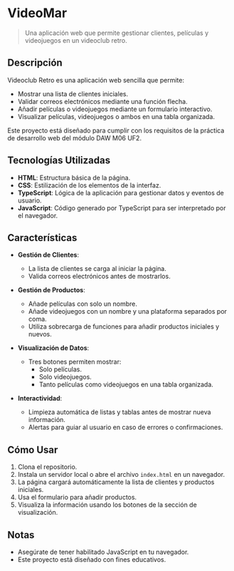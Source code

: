 # VideoMar

> Una aplicación web que permite gestionar clientes, películas y videojuegos en un videoclub retro.

## Descripción

Videoclub Retro es una aplicación web sencilla que permite:
- Mostrar una lista de clientes iniciales.
- Validar correos electrónicos mediante una función flecha.
- Añadir películas o videojuegos mediante un formulario interactivo.
- Visualizar películas, videojuegos o ambos en una tabla organizada.

Este proyecto está diseñado para cumplir con los requisitos de la práctica de desarrollo web del módulo DAW M06 UF2.

## Tecnologías Utilizadas

- **HTML**: Estructura básica de la página.
- **CSS**: Estilización de los elementos de la interfaz.
- **TypeScript**: Lógica de la aplicación para gestionar datos y eventos de usuario.
- **JavaScript**: Código generado por TypeScript para ser interpretado por el navegador.

## Características

- **Gestión de Clientes**:
  - La lista de clientes se carga al iniciar la página.
  - Valida correos electrónicos antes de mostrarlos.
  
- **Gestión de Productos**:
  - Añade películas con solo un nombre.
  - Añade videojuegos con un nombre y una plataforma separados por coma.
  - Utiliza sobrecarga de funciones para añadir productos iniciales y nuevos.

- **Visualización de Datos**:
  - Tres botones permiten mostrar:
    - Solo películas.
    - Solo videojuegos.
    - Tanto películas como videojuegos en una tabla organizada.

- **Interactividad**:
  - Limpieza automática de listas y tablas antes de mostrar nueva información.
  - Alertas para guiar al usuario en caso de errores o confirmaciones.

## Cómo Usar

1. Clona el repositorio.
2. Instala un servidor local o abre el archivo `index.html` en un navegador.
3. La página cargará automáticamente la lista de clientes y productos iniciales.
4. Usa el formulario para añadir productos.
5. Visualiza la información usando los botones de la sección de visualización.

## Notas

- Asegúrate de tener habilitado JavaScript en tu navegador.
- Este proyecto está diseñado con fines educativos.
